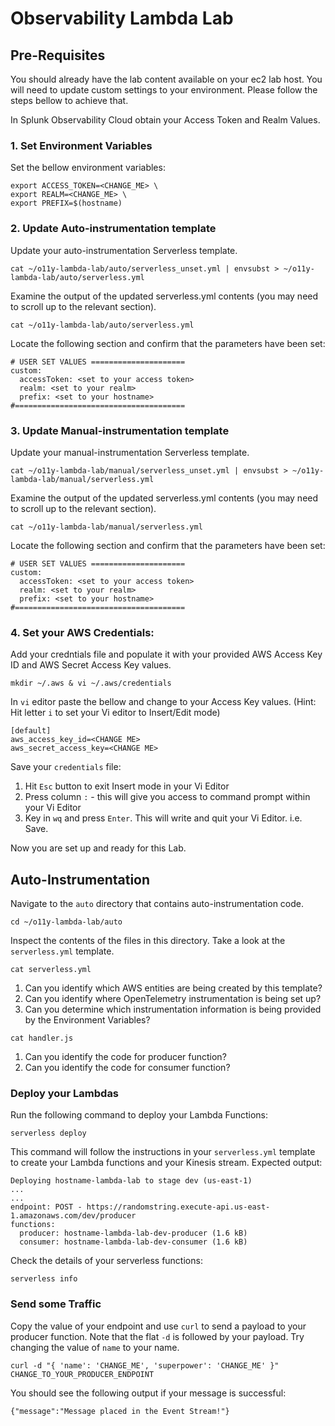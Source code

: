 # Observability Lambda Lab

## Pre-Requisites

You should already have the lab content available on your ec2 lab host. You will need to update custom settings to your environment. Please follow the steps bellow to achieve that. 

In Splunk Observability Cloud obtain your Access Token and Realm Values. 

### 1. Set Environment Variables

Set the bellow environment variables:
```
export ACCESS_TOKEN=<CHANGE_ME> \
export REALM=<CHANGE_ME> \
export PREFIX=$(hostname)
```

### 2. Update Auto-instrumentation template
Update your auto-instrumentation Serverless template. 
```
cat ~/o11y-lambda-lab/auto/serverless_unset.yml | envsubst > ~/o11y-lambda-lab/auto/serverless.yml
```

Examine the output of the updated serverless.yml contents (you may need to scroll up to the relevant section). 
```
cat ~/o11y-lambda-lab/auto/serverless.yml
```

Locate the following section and confirm that the parameters have been set:
```
# USER SET VALUES =====================              
custom: 
  accessToken: <set to your access token>
  realm: <set to your realm>
  prefix: <set to your hostname>
#======================================  
```

### 3. Update Manual-instrumentation template
Update your manual-instrumentation Serverless template. 
```
cat ~/o11y-lambda-lab/manual/serverless_unset.yml | envsubst > ~/o11y-lambda-lab/manual/serverless.yml
```

Examine the output of the updated serverless.yml contents (you may need to scroll up to the relevant section). 
```
cat ~/o11y-lambda-lab/manual/serverless.yml
```

Locate the following section and confirm that the parameters have been set:
```
# USER SET VALUES =====================              
custom: 
  accessToken: <set to your access token>
  realm: <set to your realm>
  prefix: <set to your hostname>
#======================================  
```

### 4. Set your AWS Credentials:

Add your credntials file and populate it with your provided AWS Access Key ID and AWS Secret Access Key values. 
```
mkdir ~/.aws & vi ~/.aws/credentials
```

In `vi` editor paste the bellow and change to your Access Key values. (Hint: Hit letter `i` to set your Vi editor to Insert/Edit mode)
```
[default]
aws_access_key_id=<CHANGE ME>
aws_secret_access_key=<CHANGE ME>
```

Save your `credentials` file: 
1. Hit `Esc` button to exit Insert mode in your Vi Editor
2. Press column `:` - this will give you access to command prompt within your Vi Editor
3. Key in `wq` and press `Enter`. This will write and quit your Vi Editor. i.e. Save.

Now you are set up and ready for this Lab. 


## Auto-Instrumentation

Navigate to the `auto` directory that contains auto-instrumentation code. 
```
cd ~/o11y-lambda-lab/auto
```

Inspect the contents of the files in this directory. 
Take a look at the `serverless.yml` template. 
```
cat serverless.yml
```

1. Can you identify which AWS entities are being created by this template?
2. Can you identify where OpenTelemetry instrumentation is being set up?
3. Can you determine which instrumentation information is being provided by the Environment Variables?

```
cat handler.js
```

1. Can you identify the code for producer function?
2. Can you identify the code for consumer function?

### Deploy your Lambdas

Run the following command to deploy your Lambda Functions:
```
serverless deploy
```

This command will follow the instructions in your `serverless.yml` template to create your Lambda functions and your Kinesis stream. 
Expected output:
```
Deploying hostname-lambda-lab to stage dev (us-east-1)
...
...
endpoint: POST - https://randomstring.execute-api.us-east-1.amazonaws.com/dev/producer
functions:
  producer: hostname-lambda-lab-dev-producer (1.6 kB)
  consumer: hostname-lambda-lab-dev-consumer (1.6 kB)
```

Check the details of your serverless functions:
```
serverless info
```

### Send some Traffic

Copy the value of your endpoint and use `curl` to send a payload to your producer function. Note that the flat `-d` is followed by your payload. Try changing the value of `name` to your name.

```
curl -d "{ 'name': 'CHANGE_ME', 'superpower': 'CHANGE_ME' }" CHANGE_TO_YOUR_PRODUCER_ENDPOINT
```

You should see the following output if your message is successful:
```
{"message":"Message placed in the Event Stream!"}
```

